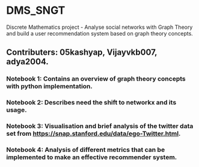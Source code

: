 # DMS_SNGT

Discrete Mathematics project - Analyse social networks with Graph Theory and build a user recommendation system based on graph theory concepts.

## Contributers: 05kashyap, Vijayvkb007, adya2004.

### Notebook 1: Contains an overview of graph theory concepts with python implementation.

### Notebook 2: Describes need the shift to networkx and its usage.

### Notebook 3: Visualisation and brief analysis of the twitter data set from https://snap.stanford.edu/data/ego-Twitter.html.

### Notebook 4: Analysis of different metrics that can be implemented to make an effective recommender system.
